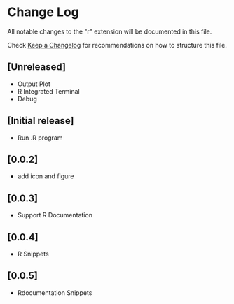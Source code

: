 # Change Log
All notable changes to the "r" extension will be documented in this file.

Check [Keep a Changelog](http://keepachangelog.com/) for recommendations on how to structure this file.

## [Unreleased]
* Output Plot
* R Integrated Terminal
* Debug

## [Initial release]
* Run .R program

## [0.0.2]
* add icon and figure

## [0.0.3]
* Support R Documentation

## [0.0.4]
* R Snippets

## [0.0.5]
* Rdocumentation Snippets